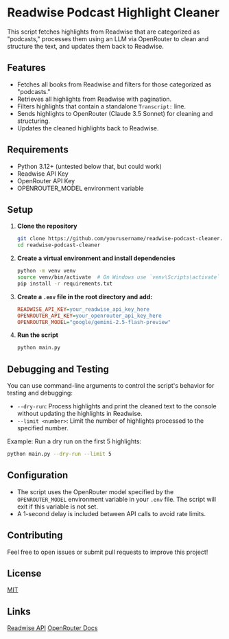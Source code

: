 # Readwise Podcast Highlight Cleaner

This script fetches highlights from Readwise that are categorized as "podcasts," processes them using an LLM via OpenRouter to clean and structure the text, and updates them back to Readwise.

## Features

- Fetches all books from Readwise and filters for those categorized as "podcasts."
- Retrieves all highlights from Readwise with pagination.
- Filters highlights that contain a standalone `Transcript:` line.
- Sends highlights to OpenRouter (Claude 3.5 Sonnet) for cleaning and structuring.
- Updates the cleaned highlights back to Readwise.

## Requirements

- Python 3.12+ (untested below that, but could work)
- Readwise API Key
- OpenRouter API Key
- OPENROUTER_MODEL environment variable

## Setup

1. **Clone the repository**

   ```sh
   git clone https://github.com/yourusername/readwise-podcast-cleaner.git
   cd readwise-podcast-cleaner
   ```

2. **Create a virtual environment and install dependencies**

   ```sh
   python -m venv venv
   source venv/bin/activate  # On Windows use `venv\Scripts\activate`
   pip install -r requirements.txt
   ```

3. **Create a `.env` file in the root directory and add:**

   ```ini
   READWISE_API_KEY=your_readwise_api_key_here
   OPENROUTER_API_KEY=your_openrouter_api_key_here
   OPENROUTER_MODEL="google/gemini-2.5-flash-preview"
   ```

4. **Run the script**
   ```sh
   python main.py
   ```

## Debugging and Testing

You can use command-line arguments to control the script's behavior for testing and debugging:

- `--dry-run`: Process highlights and print the cleaned text to the console without updating the highlights in Readwise.
- `--limit <number>`: Limit the number of highlights processed to the specified number.

Example: Run a dry run on the first 5 highlights:

```sh
python main.py --dry-run --limit 5
```

## Configuration

- The script uses the OpenRouter model specified by the `OPENROUTER_MODEL` environment variable in your `.env` file. The script will exit if this variable is not set.
- A 1-second delay is included between API calls to avoid rate limits.

## Contributing

Feel free to open issues or submit pull requests to improve this project!

## License

[MIT](LICENSE)

## Links

[Readwise API](https://readwise.io/api_deets)
[OpenRouter Docs](https://openrouter.ai/docs/quickstart)
